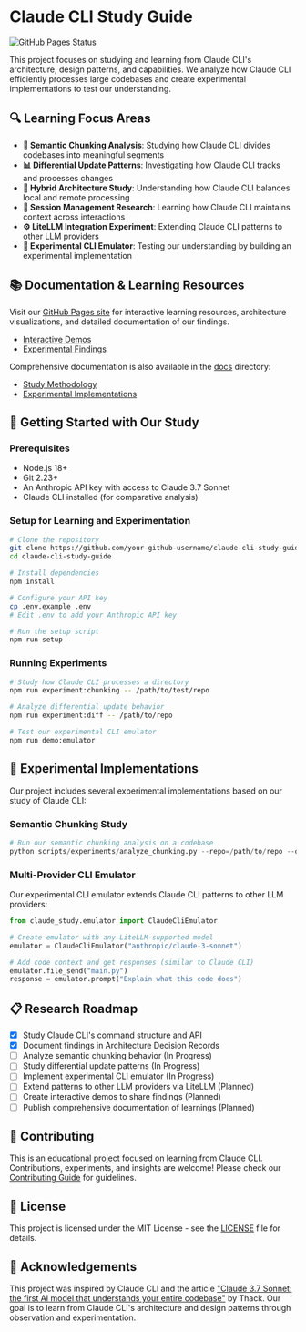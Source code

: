 # Claude CLI Study Guide

[![GitHub Pages Status](https://github.com/your-github-username/claude-cli-study-guide/workflows/github-pages/badge.svg)](https://github.com/your-github-username/claude-cli-study-guide/actions)

This project focuses on studying and learning from Claude CLI's architecture, design patterns, and capabilities. We analyze how Claude CLI efficiently processes large codebases and create experimental implementations to test our understanding.

## 🔍 Learning Focus Areas

- **🧠 Semantic Chunking Analysis**: Studying how Claude CLI divides codebases into meaningful segments
- **📊 Differential Update Patterns**: Investigating how Claude CLI tracks and processes changes
- **🔄 Hybrid Architecture Study**: Understanding how Claude CLI balances local and remote processing
- **💾 Session Management Research**: Learning how Claude CLI maintains context across interactions
- **⚙️ LiteLLM Integration Experiment**: Extending Claude CLI patterns to other LLM providers
- **🧪 Experimental CLI Emulator**: Testing our understanding by building an experimental implementation

## 📚 Documentation & Learning Resources

Visit our [GitHub Pages site](https://your-github-username.github.io/claude-cli-study-guide/) for interactive learning resources, architecture visualizations, and detailed documentation of our findings.

- [Interactive Demos](https://your-github-username.github.io/claude-cli-study-guide/docs/demos/)
- [Experimental Findings](https://your-github-username.github.io/claude-cli-study-guide/docs/findings/)

Comprehensive documentation is also available in the [docs](docs) directory:

- [Study Methodology](docs/METHODOLOGY.md)
- [Experimental Implementations](docs/experiments/README.md)

## 🚀 Getting Started with Our Study

### Prerequisites

- Node.js 18+
- Git 2.23+
- An Anthropic API key with access to Claude 3.7 Sonnet
- Claude CLI installed (for comparative analysis)

### Setup for Learning and Experimentation

```bash
# Clone the repository
git clone https://github.com/your-github-username/claude-cli-study-guide.git
cd claude-cli-study-guide

# Install dependencies
npm install

# Configure your API key
cp .env.example .env
# Edit .env to add your Anthropic API key

# Run the setup script
npm run setup
```

### Running Experiments

```bash
# Study how Claude CLI processes a directory
npm run experiment:chunking -- /path/to/test/repo

# Analyze differential update behavior
npm run experiment:diff -- /path/to/repo

# Test our experimental CLI emulator
npm run demo:emulator
```

## 🧪 Experimental Implementations

Our project includes several experimental implementations based on our study of Claude CLI:

### Semantic Chunking Study

```python
# Run our semantic chunking analysis on a codebase
python scripts/experiments/analyze_chunking.py --repo=/path/to/repo --query="Explain the auth system"
```

### Multi-Provider CLI Emulator

Our experimental CLI emulator extends Claude CLI patterns to other LLM providers:

```python
from claude_study.emulator import ClaudeCliEmulator

# Create emulator with any LiteLLM-supported model
emulator = ClaudeCliEmulator("anthropic/claude-3-sonnet")

# Add code context and get responses (similar to Claude CLI)
emulator.file_send("main.py")
response = emulator.prompt("Explain what this code does")
```

## 📋 Research Roadmap

- [x] Study Claude CLI's command structure and API
- [x] Document findings in Architecture Decision Records
- [ ] Analyze semantic chunking behavior (In Progress)
- [ ] Study differential update patterns (In Progress)
- [ ] Implement experimental CLI emulator (In Progress)
- [ ] Extend patterns to other LLM providers via LiteLLM (Planned)
- [ ] Create interactive demos to share findings (Planned)
- [ ] Publish comprehensive documentation of learnings (Planned)

## 🤝 Contributing

This is an educational project focused on learning from Claude CLI. Contributions, experiments, and insights are welcome! Please check our [Contributing Guide](CONTRIBUTING.md) for guidelines.

## 📄 License

This project is licensed under the MIT License - see the [LICENSE](LICENSE) file for details.

## 🙏 Acknowledgements

This project was inspired by Claude CLI and the article ["Claude 3.7 Sonnet: the first AI model that understands your entire codebase"](https://medium.com/@DaveThackeray/claude-3-7-sonnet-the-first-ai-model-that-understands-your-entire-codebase-560915c6a703) by Thack. Our goal is to learn from Claude CLI's architecture and design patterns through observation and experimentation.